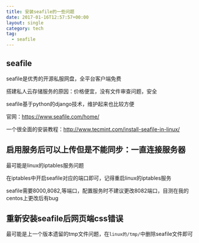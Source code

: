 ```yaml
---
title: 安装seafile的一些问题
date: 2017-01-16T12:57:57+00:00
layout: single
category: tech
tag:
  - seafile
---
```


## seafile

seafile是优秀的开源私服网盘，全平台客户端免费

搭建私人云存储服务的原因：价格便宜，没有文件审查问题，安全

seafile基于python的django技术，维护起来也比较方便

官网：<https://www.seafile.com/home/>

一个很全面的安装教程：<http://www.tecmint.com/install-seafile-in-linux/>

## 启用服务后可以上传但是不能同步：一直连接服务器

最可能是linux的iptables服务问题

在iptables中开启seafile对应的端口即可，记得重启linux的iptables服务

seafile需要8000,8082,等端口，配置服务时不建议更改8082端口，目测在我的centos上更改后有bug

## 重新安装seafile后网页端css错误

最可能是上一个版本遗留的tmp文件问题，在`linux的/tmp/`中删除seafile文件即可

